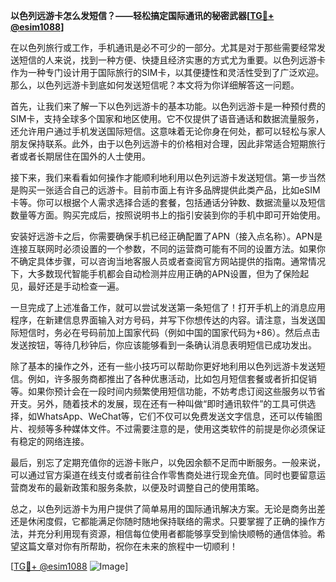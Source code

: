**以色列远游卡怎么发短信？——轻松搞定国际通讯的秘密武器[[TG💪+ @esim1088](https://t.me/s/esim1088)]**

在以色列旅行或工作，手机通讯是必不可少的一部分。尤其是对于那些需要经常发送短信的人来说，找到一种方便、快捷且经济实惠的方式尤为重要。以色列远游卡作为一种专门设计用于国际旅行的SIM卡，以其便捷性和灵活性受到了广泛欢迎。那么，以色列远游卡到底如何发送短信呢？本文将为你详细解答这一问题。

首先，让我们来了解一下以色列远游卡的基本功能。以色列远游卡是一种预付费的SIM卡，支持全球多个国家和地区使用。它不仅提供了语音通话和数据流量服务，还允许用户通过手机发送国际短信。这意味着无论你身在何处，都可以轻松与家人朋友保持联系。此外，由于以色列远游卡的价格相对合理，因此非常适合短期旅行者或者长期居住在国外的人士使用。

接下来，我们来看看如何操作才能顺利地利用以色列远游卡发送短信。第一步当然是购买一张适合自己的远游卡。目前市面上有许多品牌提供此类产品，比如eSIM卡等。你可以根据个人需求选择合适的套餐，包括通话分钟数、数据流量以及短信数量等方面。购买完成后，按照说明书上的指引安装到你的手机中即可开始使用。

安装好远游卡之后，你需要确保手机已经正确配置了APN（接入点名称）。APN是连接互联网时必须设置的一个参数，不同的运营商可能有不同的设置方法。如果你不确定具体步骤，可以咨询当地客服人员或者查阅官方网站提供的指南。通常情况下，大多数现代智能手机都会自动检测并应用正确的APN设置，但为了保险起见，最好还是手动检查一遍。

一旦完成了上述准备工作，就可以尝试发送第一条短信了！打开手机上的消息应用程序，在新建信息界面输入对方号码，并写下你想传达的内容。请注意，当发送国际短信时，务必在号码前加上国家代码（例如中国的国家代码为+86）。然后点击发送按钮，等待几秒钟后，你应该能够看到一条确认消息表明短信已成功发出。

除了基本的操作之外，还有一些小技巧可以帮助你更好地利用以色列远游卡发送短信。例如，许多服务商都推出了各种优惠活动，比如包月短信套餐或者折扣促销等。如果你预计会在一段时间内频繁使用短信功能，不妨考虑订阅这些服务以节省开支。另外，随着技术的发展，现在还有一种叫做“即时通讯软件”的工具可供选择，如WhatsApp、WeChat等，它们不仅可以免费发送文字信息，还可以传输图片、视频等多种媒体文件。不过需要注意的是，使用这类软件的前提是你必须保证有稳定的网络连接。

最后，别忘了定期充值你的远游卡账户，以免因余额不足而中断服务。一般来说，可以通过官方渠道在线支付或者前往合作零售商处进行现金充值。同时也要留意运营商发布的最新政策和服务条款，以便及时调整自己的使用策略。

总之，以色列远游卡为用户提供了简单易用的国际通讯解决方案。无论是商务出差还是休闲度假，它都能满足你随时随地保持联络的需求。只要掌握了正确的操作方法，并充分利用现有资源，相信每位使用者都能够享受到愉快顺畅的通信体验。希望这篇文章对你有所帮助，祝你在未来的旅程中一切顺利！

[[TG💪+ @esim1088](https://t.me/s/esim1088) ![Image](https://i.postimg.cc/4NQfJmqS/Snipaste-2025-05-13-00-14-12.png)]
